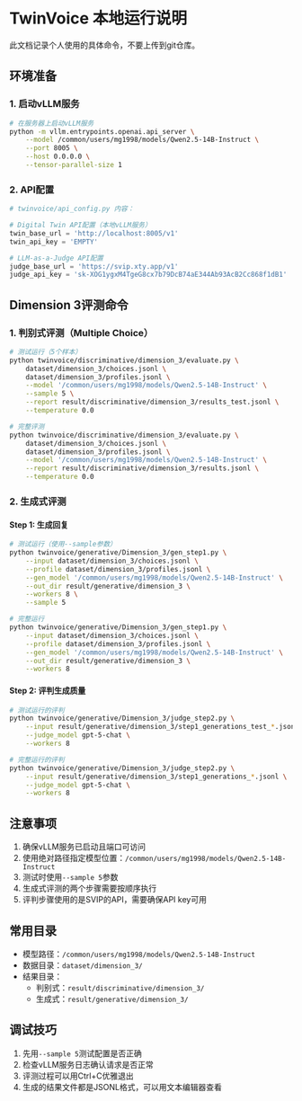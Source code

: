 # TwinVoice 本地运行说明

此文档记录个人使用的具体命令，不要上传到git仓库。

## 环境准备

### 1. 启动vLLM服务
```bash
# 在服务器上启动vLLM服务
python -m vllm.entrypoints.openai.api_server \
    --model /common/users/mg1998/models/Qwen2.5-14B-Instruct \
    --port 8005 \
    --host 0.0.0.0 \
    --tensor-parallel-size 1
```

### 2. API配置
```python
# twinvoice/api_config.py 内容：

# Digital Twin API配置（本地vLLM服务）
twin_base_url = 'http://localhost:8005/v1'
twin_api_key = 'EMPTY'

# LLM-as-a-Judge API配置
judge_base_url = 'https://svip.xty.app/v1'
judge_api_key = 'sk-XOG1ygxM4TgeG8cx7b79DcB74aE344Ab93AcB2Cc868f1dB1'
```

## Dimension 3评测命令

### 1. 判别式评测（Multiple Choice）

```bash
# 测试运行（5个样本）
python twinvoice/discriminative/dimension_3/evaluate.py \
    dataset/dimension_3/choices.jsonl \
    dataset/dimension_3/profiles.jsonl \
    --model '/common/users/mg1998/models/Qwen2.5-14B-Instruct' \
    --sample 5 \
    --report result/discriminative/dimension_3/results_test.jsonl \
    --temperature 0.0

# 完整评测
python twinvoice/discriminative/dimension_3/evaluate.py \
    dataset/dimension_3/choices.jsonl \
    dataset/dimension_3/profiles.jsonl \
    --model '/common/users/mg1998/models/Qwen2.5-14B-Instruct' \
    --report result/discriminative/dimension_3/results.jsonl \
    --temperature 0.0
```

### 2. 生成式评测

#### Step 1: 生成回复
```bash
# 测试运行（使用--sample参数）
python twinvoice/generative/Dimension_3/gen_step1.py \
    --input dataset/dimension_3/choices.jsonl \
    --profile dataset/dimension_3/profiles.jsonl \
    --gen_model '/common/users/mg1998/models/Qwen2.5-14B-Instruct' \
    --out_dir result/generative/dimension_3 \
    --workers 8 \
    --sample 5

# 完整运行
python twinvoice/generative/Dimension_3/gen_step1.py \
    --input dataset/dimension_3/choices.jsonl \
    --profile dataset/dimension_3/profiles.jsonl \
    --gen_model '/common/users/mg1998/models/Qwen2.5-14B-Instruct' \
    --out_dir result/generative/dimension_3 \
    --workers 8
```

#### Step 2: 评判生成质量
```bash
# 测试运行的评判
python twinvoice/generative/Dimension_3/judge_step2.py \
    --input result/generative/dimension_3/step1_generations_test_*.jsonl \
    --judge_model gpt-5-chat \
    --workers 8

# 完整运行的评判
python twinvoice/generative/Dimension_3/judge_step2.py \
    --input result/generative/dimension_3/step1_generations_*.jsonl \
    --judge_model gpt-5-chat \
    --workers 8
```

## 注意事项

1. 确保vLLM服务已启动且端口可访问
2. 使用绝对路径指定模型位置：`/common/users/mg1998/models/Qwen2.5-14B-Instruct`
3. 测试时使用`--sample 5`参数
4. 生成式评测的两个步骤需要按顺序执行
5. 评判步骤使用的是SVIP的API，需要确保API key可用

## 常用目录

- 模型路径：`/common/users/mg1998/models/Qwen2.5-14B-Instruct`
- 数据目录：`dataset/dimension_3/`
- 结果目录：
  - 判别式：`result/discriminative/dimension_3/`
  - 生成式：`result/generative/dimension_3/`

## 调试技巧

1. 先用`--sample 5`测试配置是否正确
2. 检查vLLM服务日志确认请求是否正常
3. 评测过程可以用Ctrl+C优雅退出
4. 生成的结果文件都是JSONL格式，可以用文本编辑器查看
